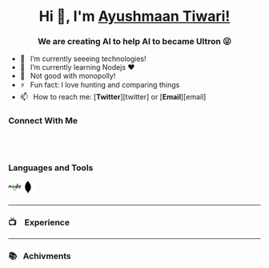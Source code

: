 <h1 align="center"> Hi 👋, I'm <a href="">Ayushmaan Tiwari!</a></h1>
<h3 align="center"> We are creating AI to help AI to became Ultron  😜</h3>


- 🔭 &ensp;I’m currently seeeing technologies!
- 🌱 &ensp;I’m currently learning Nodejs ❤️
- 🗿 &ensp;Not good with monopolly!
- ⚡ &ensp;Fun fact: I love hunting and comparing things
- 📫 &ensp;How to reach me: [**Twitter**][twitter] or [**Email**][email]

### Connect With Me




<br />
<br />

### Languages and Tools
<img align="left" alt="NodeJS" width="26px" src="./assets/icons/nodejs_icon.png" /><img align="left" alt="Mongo" width="26px" src="./assets/icons/mongodb_icon.png" />

<br />
<br />

---

### 📺 &ensp; Experience

---

### 📚 &ensp;Achivments

